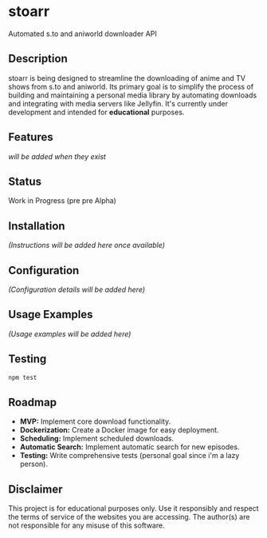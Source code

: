 # stoarr

Automated s.to and aniworld downloader API

## Description

stoarr is being designed to streamline the downloading of anime and TV shows from s.to and aniworld. Its primary goal is to simplify the process of building and maintaining a personal media library by automating downloads and integrating with media servers like Jellyfin. It's currently under development and intended for **educational** purposes.

## Features

_will be added when they exist_

## Status

Work in Progress (pre pre Alpha)

## Installation

_(Instructions will be added here once available)_

## Configuration

_(Configuration details will be added here)_

## Usage Examples

_(Usage examples will be added here)_

## Testing

```sh
npm test
```

## Roadmap

- **MVP:** Implement core download functionality.
- **Dockerization:** Create a Docker image for easy deployment.
- **Scheduling:** Implement scheduled downloads.
- **Automatic Search:** Implement automatic search for new episodes.
- **Testing:** Write comprehensive tests (personal goal since i'm a lazy person).

## Disclaimer

This project is for educational purposes only. Use it responsibly and respect the terms of service of the websites you are accessing. The author(s) are not responsible for any misuse of this software.
